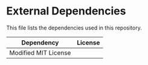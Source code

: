# External Dependencies

This file lists the dependencies used in this repository.

| Dependency | License |
|-|-|
| Modified MIT License |

